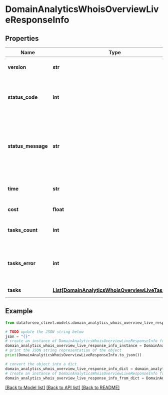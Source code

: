 # DomainAnalyticsWhoisOverviewLiveResponseInfo


## Properties

Name | Type | Description | Notes
------------ | ------------- | ------------- | -------------
**version** | **str** | the current version of the API | [optional] 
**status_code** | **int** | general status code you can find the full list of the response codes here | [optional] 
**status_message** | **str** | general informational message you can find the full list of general informational messages here | [optional] 
**time** | **str** | total execution time, seconds | [optional] 
**cost** | **float** | total tasks cost, USD | [optional] 
**tasks_count** | **int** | the number of tasks in the tasks array | [optional] 
**tasks_error** | **int** | the number of tasks in the tasks array returned with an error | [optional] 
**tasks** | [**List[DomainAnalyticsWhoisOverviewLiveTaskInfo]**](DomainAnalyticsWhoisOverviewLiveTaskInfo.md) | array of tasks | [optional] 

## Example

```python
from dataforseo_client.models.domain_analytics_whois_overview_live_response_info import DomainAnalyticsWhoisOverviewLiveResponseInfo

# TODO update the JSON string below
json = "{}"
# create an instance of DomainAnalyticsWhoisOverviewLiveResponseInfo from a JSON string
domain_analytics_whois_overview_live_response_info_instance = DomainAnalyticsWhoisOverviewLiveResponseInfo.from_json(json)
# print the JSON string representation of the object
print(DomainAnalyticsWhoisOverviewLiveResponseInfo.to_json())

# convert the object into a dict
domain_analytics_whois_overview_live_response_info_dict = domain_analytics_whois_overview_live_response_info_instance.to_dict()
# create an instance of DomainAnalyticsWhoisOverviewLiveResponseInfo from a dict
domain_analytics_whois_overview_live_response_info_from_dict = DomainAnalyticsWhoisOverviewLiveResponseInfo.from_dict(domain_analytics_whois_overview_live_response_info_dict)
```
[[Back to Model list]](../README.md#documentation-for-models) [[Back to API list]](../README.md#documentation-for-api-endpoints) [[Back to README]](../README.md)


